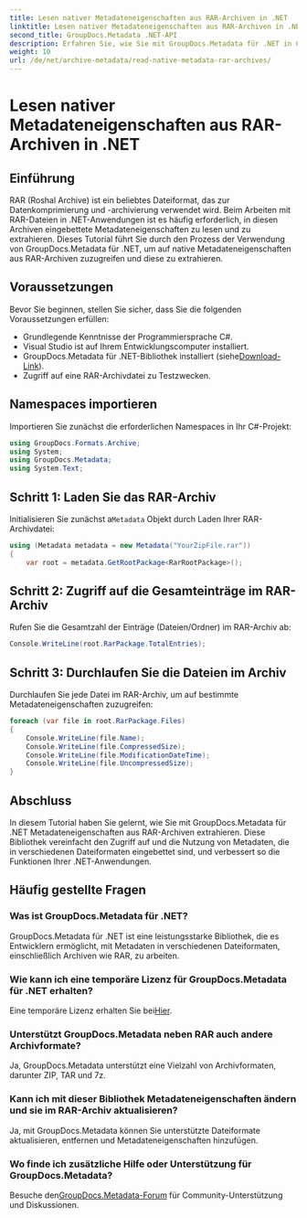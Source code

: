 ```yaml
---
title: Lesen nativer Metadateneigenschaften aus RAR-Archiven in .NET
linktitle: Lesen nativer Metadateneigenschaften aus RAR-Archiven in .NET
second_title: GroupDocs.Metadata .NET-API
description: Erfahren Sie, wie Sie mit GroupDocs.Metadata für .NET in C# Metadateneigenschaften aus RAR-Archiven extrahieren. Erkunden Sie Dateidetails mühelos.
weight: 10
url: /de/net/archive-metadata/read-native-metadata-rar-archives/
---
```


# Lesen nativer Metadateneigenschaften aus RAR-Archiven in .NET

## Einführung
RAR (Roshal Archive) ist ein beliebtes Dateiformat, das zur Datenkomprimierung und -archivierung verwendet wird. Beim Arbeiten mit RAR-Dateien in .NET-Anwendungen ist es häufig erforderlich, in diesen Archiven eingebettete Metadateneigenschaften zu lesen und zu extrahieren. Dieses Tutorial führt Sie durch den Prozess der Verwendung von GroupDocs.Metadata für .NET, um auf native Metadateneigenschaften aus RAR-Archiven zuzugreifen und diese zu extrahieren.
## Voraussetzungen

Bevor Sie beginnen, stellen Sie sicher, dass Sie die folgenden Voraussetzungen erfüllen:
- Grundlegende Kenntnisse der Programmiersprache C#.
- Visual Studio ist auf Ihrem Entwicklungscomputer installiert.
-  GroupDocs.Metadata für .NET-Bibliothek installiert (siehe[Download-Link](https://releases.groupdocs.com/metadata/net/)).
- Zugriff auf eine RAR-Archivdatei zu Testzwecken.

## Namespaces importieren
Importieren Sie zunächst die erforderlichen Namespaces in Ihr C#-Projekt:
```csharp
using GroupDocs.Formats.Archive;
using System;
using GroupDocs.Metadata;
using System.Text;
```

## Schritt 1: Laden Sie das RAR-Archiv
 Initialisieren Sie zunächst a`Metadata` Objekt durch Laden Ihrer RAR-Archivdatei:
```csharp
using (Metadata metadata = new Metadata("YourZipFile.rar"))
{
    var root = metadata.GetRootPackage<RarRootPackage>();
```
## Schritt 2: Zugriff auf die Gesamteinträge im RAR-Archiv
Rufen Sie die Gesamtzahl der Einträge (Dateien/Ordner) im RAR-Archiv ab:
```csharp
Console.WriteLine(root.RarPackage.TotalEntries);
```
## Schritt 3: Durchlaufen Sie die Dateien im Archiv
Durchlaufen Sie jede Datei im RAR-Archiv, um auf bestimmte Metadateneigenschaften zuzugreifen:
```csharp
foreach (var file in root.RarPackage.Files)
{
    Console.WriteLine(file.Name);
    Console.WriteLine(file.CompressedSize);
    Console.WriteLine(file.ModificationDateTime);
    Console.WriteLine(file.UncompressedSize);
}
```

## Abschluss
In diesem Tutorial haben Sie gelernt, wie Sie mit GroupDocs.Metadata für .NET Metadateneigenschaften aus RAR-Archiven extrahieren. Diese Bibliothek vereinfacht den Zugriff auf und die Nutzung von Metadaten, die in verschiedenen Dateiformaten eingebettet sind, und verbessert so die Funktionen Ihrer .NET-Anwendungen.

## Häufig gestellte Fragen
### Was ist GroupDocs.Metadata für .NET?
GroupDocs.Metadata für .NET ist eine leistungsstarke Bibliothek, die es Entwicklern ermöglicht, mit Metadaten in verschiedenen Dateiformaten, einschließlich Archiven wie RAR, zu arbeiten.
### Wie kann ich eine temporäre Lizenz für GroupDocs.Metadata für .NET erhalten?
 Eine temporäre Lizenz erhalten Sie bei[Hier](https://purchase.groupdocs.com/temporary-license/).
### Unterstützt GroupDocs.Metadata neben RAR auch andere Archivformate?
Ja, GroupDocs.Metadata unterstützt eine Vielzahl von Archivformaten, darunter ZIP, TAR und 7z.
### Kann ich mit dieser Bibliothek Metadateneigenschaften ändern und sie im RAR-Archiv aktualisieren?
Ja, mit GroupDocs.Metadata können Sie unterstützte Dateiformate aktualisieren, entfernen und Metadateneigenschaften hinzufügen.
### Wo finde ich zusätzliche Hilfe oder Unterstützung für GroupDocs.Metadata?
 Besuche den[GroupDocs.Metadata-Forum](https://forum.groupdocs.com/c/metadata/14) für Community-Unterstützung und Diskussionen.